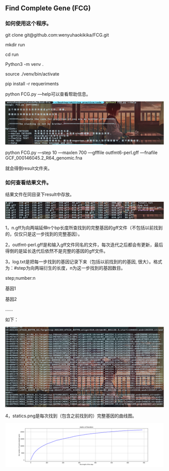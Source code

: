 <h2>Find Complete Gene  (FCG)</h2>
<h3>如何使用这个程序。</h3>
git clone git@github.com:wenyuhaokikika/FCG.git

mkdir run

cd run

Python3 -m venv .

source ./venv/bin/activate

pip install -r requeriments

python FCG.py —help可以查看帮助信息。

![image-20190911125133226](png/help.png)

python FCG.py —step 10 —maxlen 700 —gfffile outfmt6-perl.gff —fnafile GCF_000146045.2_R64_genomic.fna

就会得倒result文件夹。

<h3>如何查看结果文件。</h3>
结果文件在同目录下result中存放。

![image-20190911125133226](png/listdir.png)

1，n.gff为向两端延伸n个bp长度所查找到的完整基因的gff文件（不包括以前找到的，仅仅只是这一步找到的完整基因）。

2，outfmt-perl.gff是和输入gff文件同名的文件，每次迭代之后都会有更新，最后得倒的是延长迭代后依然不是完整的基因的gff文件。

3，log.txt是把每一步找到的基因记录下来（包括以前找到的的基因, 很大）。格式为：#step为向两端衍生的长度，n为这一步找到的基因数目。

step;number:n

基因1

基因2

......

如下：

![image-20190911125133226](png/log.png)

4，statics.png是每次找到（包含之前找到的）完整基因的曲线图。

![image-20190911125133226](png/statics.png)



